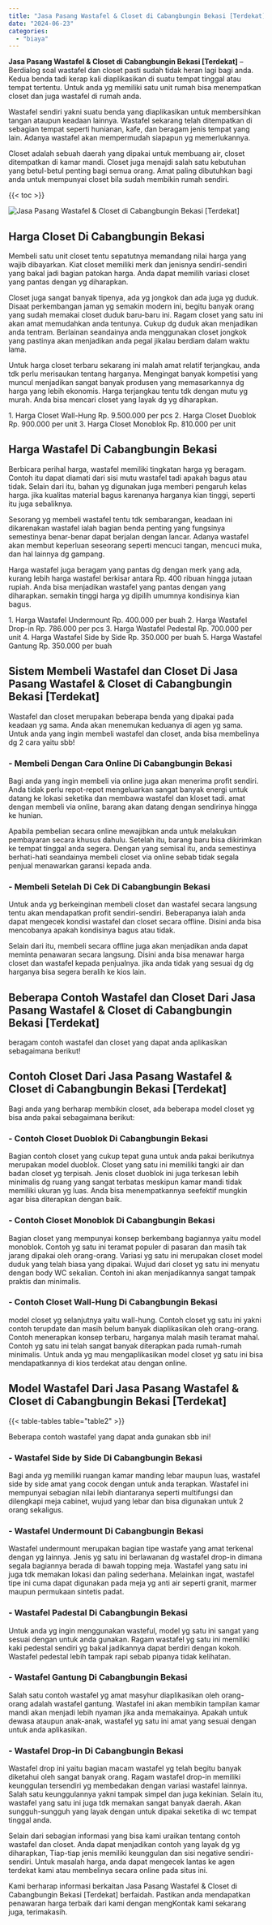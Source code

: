 ```yaml
---
title: "Jasa Pasang Wastafel & Closet di Cabangbungin Bekasi [Terdekat]"
date: "2024-06-23"
categories: 
  - "biaya"
---
```


**Jasa Pasang Wastafel & Closet di Cabangbungin Bekasi \[Terdekat\]** – Berdialog soal wastafel dan closet pasti sudah tidak heran lagi bagi anda. Kedua benda tadi kerap kali diaplikasikan di suatu tempat tinggal atau tempat tertentu. Untuk anda yg memiliki satu unit rumah bisa menempatkan closet dan juga wastafel di rumah anda.

Wastafel sendiri yakni suatu benda yang diaplikasikan untuk membersihkan tangan ataupun keadaan lainnya. Wastafel sekarang telah ditempatkan di sebagian tempat seperti hunianan, kafe, dan beragam jenis tempat yang lain. Adanya wastafel akan mempermudah siapapun yg memerlukannya.

Closet adalah sebuah daerah yang dipakai untuk membuang air, closet ditempatkan di kamar mandi. Closet juga menajdi salah satu kebutuhan yang betul-betul penting bagi semua orang. Amat paling dibutuhkan bagi anda untuk mempunyai closet bila sudah membikin rumah sendiri.

{{< toc >}}

![Jasa Pasang Wastafel & Closet di Cabangbungin Bekasi [Terdekat]](/images/wastafel-closet-murah61.png)

## Harga Closet Di Cabangbungin Bekasi

Membeli satu unit closet tentu sepatutnya memandang nilai harga yang wajib dibayarkan. Kiat closet memiliki merk dan jenisnya sendiri-sendiri yang bakal jadi bagian patokan harga. Anda dapat memilih variasi closet yang pantas dengan yg diharapkan.

Closet juga sangat banyak tipenya, ada yg jongkok dan ada juga yg duduk. Disaat perkembangan jaman yg semakin modern ini, begitu banyak orang yang sudah memakai closet duduk baru-baru ini. Ragam closet yang satu ini akan amat memudahkan anda tentunya. Cukup dg duduk akan menjadikan anda tentram. Berlainan seandainya anda menggunakan closet jongkok yang pastinya akan menjadikan anda pegal jikalau berdiam dalam waktu lama.

Untuk harga closet terbaru sekarang ini malah amat relatif terjangkau, anda tdk perlu merisaukan tentang harganya. Mengingat banyak kompetisi yang muncul menjadikan sangat banyak produsen yang memasarkannya dg harga yang lebih ekonomis. Harga terjangkau tentu tdk dengan mutu yg murah. Anda bisa mencari closet yang layak dg yg diharapkan.

1\. Harga Closet Wall-Hung Rp. 9.500.000 per pcs 2. Harga Closet Duoblok Rp. 900.000 per unit 3. Harga Closet Monoblok Rp. 810.000 per unit

## Harga Wastafel Di Cabangbungin Bekasi

Berbicara perihal harga, wastafel memiliki tingkatan harga yg beragam. Contoh itu dapat diamati dari sisi mutu wastafel tadi apakah bagus atau tidak. Selain dari itu, bahan yg digunakan juga memberi pengaruh kelas harga. jika kualitas material bagus karenanya harganya kian tinggi, seperti itu juga sebaliknya.

Sesorang yg membeli wastafel tentu tdk sembarangan, keadaan ini dikarenakan wastafel ialah bagian benda penting yang fungsinya semestinya benar-benar dapat berjalan dengan lancar. Adanya wastafel akan membut keperluan seseorang seperti mencuci tangan, mencuci muka, dan hal lainnya dg gampang.

Harga wastafel juga beragam yang pantas dg dengan merk yang ada, kurang lebih harga wastafel berkisar antara Rp. 400 ribuan hingga jutaan rupiah. Anda bisa menjadikan wastafel yang pantas dengan yang diharapkan. semakin tinggi harga yg dipilih umumnya kondisinya kian bagus.

1\. Harga Wastafel Undermount Rp. 400.000 per buah 2. Harga Wastafel Drop-in Rp. 786.000 per pcs 3. Harga Wastafel Pedestal Rp. 700.000 per unit 4. Harga Wastafel Side by Side Rp. 350.000 per buah 5. Harga Wastafel Gantung Rp. 350.000 per buah

## Sistem Membeli Wastafel dan Closet Di Jasa Pasang Wastafel & Closet di Cabangbungin Bekasi \[Terdekat\]

Wastafel dan closet merupakan beberapa benda yang dipakai pada keadaan yg sama. Anda akan menemukan keduanya di agen yg sama. Untuk anda yang ingin membeli wastafel dan closet, anda bisa membelinya dg 2 cara yaitu sbb!

### \- Membeli Dengan Cara Online Di Cabangbungin Bekasi

Bagi anda yang ingin membeli via online juga akan menerima profit sendiri. Anda tidak perlu repot-repot mengeluarkan sangat banyak energi untuk datang ke lokasi seketika dan membawa wastafel dan kloset tadi. amat dengan membeli via online, barang akan datang dengan sendirinya hingga ke hunian.

Apabila pembelian secara online mewajibkan anda untuk melakukan pembayaran secara khusus dahulu. Setelah itu, barang baru bisa dikirimkan ke tempat tinggal anda segera. Dengan yang semisal itu, anda semestinya berhati-hati seandainya membeli closet via online sebab tidak segala penjual menawarkan garansi kepada anda.

### \- Membeli Setelah Di Cek Di Cabangbungin Bekasi

Untuk anda yg berkeinginan membeli closet dan wastafel secara langsung tentu akan mendapatkan profit sendiri-sendiri. Beberapanya ialah anda dapat mengecek kondisi wastafel dan closet secara offline. Disini anda bisa mencobanya apakah kondisinya bagus atau tidak.

Selain dari itu, membeli secara offline juga akan menjadikan anda dapat meminta penawaran secara langsung. Disini anda bisa menawar harga closet dan wastafel kepada penjualnya. jika anda tidak yang sesuai dg dg harganya bisa segera beralih ke kios lain.

## Beberapa Contoh Wastafel dan Closet Dari Jasa Pasang Wastafel & Closet di Cabangbungin Bekasi \[Terdekat\]

beragam contoh wastafel dan closet yang dapat anda aplikasikan sebagaimana berikut!

## Contoh Closet Dari Jasa Pasang Wastafel & Closet di Cabangbungin Bekasi \[Terdekat\]

Bagi anda yang berharap membikin closet, ada beberapa model closet yg bisa anda pakai sebagaimana berikut:

### \- Contoh Closet Duoblok Di Cabangbungin Bekasi

Bagian contoh closet yang cukup tepat guna untuk anda pakai berikutnya merupakan model duoblok. Closet yang satu ini memiliki tangki air dan badan closet yg terpisah. Jenis closet duoblok ini juga terkesan lebih minimalis dg ruang yang sangat terbatas meskipun kamar mandi tidak memiliki ukuran yg luas. Anda bisa menempatkannya seefektif mungkin agar bisa diterapkan dengan baik.

### \- Contoh Closet Monoblok Di Cabangbungin Bekasi

Bagian closet yang mempunyai konsep berkembang bagiannya yaitu model monoblok. Contoh yg satu ini teramat populer di pasaran dan masih tak jarang dipakai oleh orang-orang. Variasi yg satu ini merupakan closet model duduk yang telah biasa yang dipakai. Wujud dari closet yg satu ini menyatu dengan body WC sekalian. Contoh ini akan menjadikannya sangat tampak praktis dan minimalis.

### \- Contoh Closet Wall-Hung Di Cabangbungin Bekasi

model closet yg selanjutnya yaitu wall-hung. Contoh closet yg satu ini yakni contoh terupdate dan masih belum banyak diaplikasikan oleh orang-orang. Contoh menerapkan konsep terbaru, harganya malah masih teramat mahal. Contoh yg satu ini telah sangat banyak diterapkan pada rumah-rumah minimalis. Untuk anda yg mau mengaplikasikan model closet yg satu ini bisa mendapatkannya di kios terdekat atau dengan online.

## Model Wastafel Dari Jasa Pasang Wastafel & Closet di Cabangbungin Bekasi \[Terdekat\]

{{< table-tables table="table2" >}}

Beberapa contoh wastafel yang dapat anda gunakan sbb ini!

### \- Wastafel Side by Side Di Cabangbungin Bekasi

Bagi anda yg memiliki ruangan kamar manding lebar maupun luas, wastafel side by side amat yang cocok dengan untuk anda terapkan. Wastafel ini mempunyai sebagian nilai lebih diantaranya seperti multifungsi dan dilengkapi meja cabinet, wujud yang lebar dan bisa digunakan untuk 2 orang sekaligus.

### \- Wastafel Undermount Di Cabangbungin Bekasi

Wastafel undermount merupakan bagian tipe wastafe yang amat terkenal dengan yg lainnya. Jenis yg satu ini berlawanan dg wastafel drop-in dimana segala bagiannya berada di bawah topping meja. Wastafel yang satu ini juga tdk memakan lokasi dan paling sederhana. Melainkan ingat, wastafel tipe ini cuma dapat digunakan pada meja yg anti air seperti granit, marmer maupun permukaan sintetis padat.

### \- Wastafel Padestal Di Cabangbungin Bekasi

Untuk anda yg ingin menggunakan wasteful, model yg satu ini sangat yang sesuai dengan untuk anda gunakan. Ragam wastafel yg satu ini memiliki kaki pedestal sendiri yg bakal jadikannya dapat berdiri dengan kokoh. Wastafel pedestal lebih tampak rapi sebab pipanya tidak kelihatan.

### \- Wastafel Gantung Di Cabangbungin Bekasi

Salah satu contoh wastafel yg amat masyhur diaplikasikan oleh orang-orang adalah wastafel gantung. Wastafel ini akan membikin tampilan kamar mandi akan menjadi lebih nyaman jika anda memakainya. Apakah untuk dewasa ataupun anak-anak, wastafel yg satu ini amat yang sesuai dengan untuk anda aplikasikan.

### \- Wastafel Drop-in Di Cabangbungin Bekasi

Wastafel drop ini yaitu bagian macam wastafel yg telah begitu banyak diketahui oleh sangat banyak orang. Ragam wastafel drop-in memiliki keunggulan tersendiri yg membedakan dengan variasi wastafel lainnya. Salah satu keunggulannya yakni tampak simpel dan juga kekinian. Selain itu, wastafel yang satu ini juga tdk memakan sangat banyak daerah. Akan sungguh-sungguh yang layak dengan untuk dipakai seketika di wc tempat tinggal anda.

Selain dari sebagian informasi yang bisa kami uraikan tentang contoh wastafel dan closet. Anda dapat menjadikan contoh yang layak dg yg diharapkan, Tiap-tiap jenis memiliki keunggulan dan sisi negative sendiri-sendiri. Untuk masalah harga, anda dapat mengecek lantas ke agen terdekat kami atau membelinya secara online pada situs ini.

Kami berharap informasi berkaitan Jasa Pasang Wastafel & Closet di Cabangbungin Bekasi \[Terdekat\] berfaidah. Pastikan anda mendapatkan penawaran harga terbaik dari kami dengan mengKontak kami sekarang juga, terimakasih.
